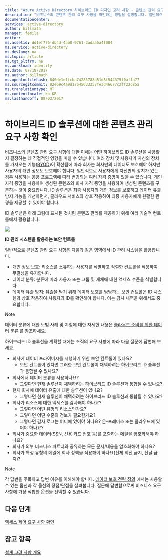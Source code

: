 ```yaml
---
title: "Azure Active Directory 하이브리드 ID 디자인 고려 사항 - 콘텐츠 관리 요구 사항 확인 | Microsoft Docs"
description: "비즈니스의 콘텐츠 관리 요구 사항을 확인하는 방법을 설명합니다. 일반적으로 사용자에게 자신만의 장치가 있는 경우 사용하는 응용 프로그램에 따라 변경되는 여러 자격 증명이 있을 수 있습니다. 개인 자격 증명을 사용하여 생성된 콘텐츠와 회사 자격 증명을 사용하여 생성된 콘텐츠를 구분하는 것이 중요합니다. ID 솔루션은 최종 사용자의 개인 정보를 보호하고 데이터 유출 방지 기능을 개선하면서, 클라우드 서비스와 상호 작용하여 최종 사용자에게 원활한 환경을 제공할 수 있어야 합니다."
documentationcenter: 
services: active-directory
author: billmath
manager: femila
editor: 
ms.assetid: dd1ef776-db4d-4ab8-9761-2adaa5a4f004
ms.service: active-directory
ms.devlang: na
ms.topic: article
ms.tgt_pltfrm: na
ms.workload: identity
ms.date: 07/18/2017
ms.author: billmath
ms.openlocfilehash: 840de1e1fcba74285788d51d8f544375f0affa77
ms.sourcegitcommit: 02e69c4a9d17645633357fe3d46677c2ff22c85a
ms.translationtype: MT
ms.contentlocale: ko-KR
ms.lasthandoff: 08/03/2017
---
```

# <a name="determine-content-management-requirements-for-your-hybrid-identity-solution"></a>하이브리드 ID 솔루션에 대한 콘텐츠 관리 요구 사항 확인
비즈니스의 콘텐츠 관리 요구 사항에 대한 이해는 어떤 하이브리드 ID 솔루션을 사용할지 결정하는 데 직접적인 영향을 미칠 수 있습니다. 여러 장치 및 사용자가 자신의 장치를 가져오는 기능([BYOD](http://aka.ms/byodcg))이 확산됨에 따라 회사는 회사만의 데이터도 보호해야 하지만 사용자의 개인 정보도 보호해야 합니다. 일반적으로 사용자에게 자신만의 장치가 있는 경우 사용하는 응용 프로그램에 따라 변경되는 여러 자격 증명이 있을 수 있습니다. 개인 자격 증명을 사용하여 생성된 콘텐츠와 회사 자격 증명을 사용하여 생성된 콘텐츠를 구분하는 것이 중요합니다. ID 솔루션은 최종 사용자의 개인 정보를 보호하고 데이터 유출 방지 기능을 개선하면서, 클라우드 서비스와 상호 작용하여 최종 사용자에게 원활한 환경을 제공할 수 있어야 합니다. 

ID 솔루션은 아래 그림에 표시된 것처럼 콘텐츠 관리를 제공하기 위해 여러 기술적 컨트롤에서 활용합니다.

![](./media/hybrid-id-design-considerations/securitycontrols.png)

**ID 관리 시스템을 활용하는 보안 컨트롤**

일반적으로 콘텐츠 관리 요구 사항은 다음과 같은 영역에서 ID 관리 시스템을 활용합니다.

* 개인 정보 보호: 리소스를 소유하는 사용자를 식별하고 적절한 컨트롤을 적용하여 무결성을 유지합니다.
* 데이터 분류: 분류에 따라 사용자 또는 그룹 및 개체에 대한 액세스 수준을 식별합니다. 
* 데이터 유출 방지: 유출을 막기 위해 데이터 보호를 담당하는 보안 컨트롤은 ID 시스템과 상호 작용하여 사용자의 ID를 확인해야 합니다. 이는 감사 내역을 위해서도 중요합니다.

> [!NOTE]
> 데이터 분류에 대한 모범 사례 및 지침에 대한 자세한 내용은 [클라우드 준비를 위한 데이터 분류](http://download.microsoft.com/download/0/A/3/0A3BE969-85C5-4DD2-83B6-366AA71D1FE3/Data-Classification-for-Cloud-Readiness.pdf) 를 참조하세요.
> 
> 

하이브리드 ID 솔루션을 계획할 때에는 조직의 요구 사항에 따라 다음 질문에 답변해 보세요.

* 회사에 데이터 프라이버시를 시행하기 위한 보안 컨트롤이 있나요?
  * 보안 컨트롤이 있다면 그러한 보안 컨트롤이 채택하려는 하이브리드 ID 솔루션과 통합될 수 있나요?
* 회사에서 데이터 분류를 사용하나요?
  * 그렇다면 현재 솔루션이 채택하려는 하이브리드 ID 솔루션과 통합될 수 있나요?
* 현재 회사에 데이터 유출에 대한 솔루션이 있나요? 
  * 그렇다면 현재 솔루션이 채택하려는 하이브리드 ID 솔루션과 통합될 수 있나요?
* 회사가 리소스에 대한 액세스를 감사해야 하나요?
  * 그렇다면 어떤 유형의 리소스인가요?
  * 그렇다면 어떤 수준의 정보가 필요한가요?
  * 그렇다면 감사 로그는 어디에 있어야 하나요? 온-프레미스 또는 클라우드에 있어야 하나요?
* 회사가 중요한 데이터(SSN, 신용 카드 번호 등)를 포함하는 메일을 암호화해야 하나요?
* 회사가 외부 비즈니스 파트너와 공유하는 모든 문서/내용을 암호화해야 하나요?
* 회사가 특정 유형의 메일에 회사 정책을 적용해야 하나요(전체 회신 금지, 전달 금지)?

> [!NOTE]
> 각 답변을 주목하고 답변 이유를 이해해야 합니다. [데이터 보호 전략 정의](active-directory-hybrid-identity-design-considerations-data-protection-strategy.md) 에서는 사용할 수 있는 옵션과 각 옵션의 장점/단점을 살펴봅니다.  질문에 답변함으로써 비즈니스 요구 사항에 가장 적합한 옵션을 선택할 수 있습니다.
> 
> 

## <a name="next-steps"></a>다음 단계
[액세스 제어 요구 사항 확인](active-directory-hybrid-identity-design-considerations-accesscontrol-requirements.md)

## <a name="see-also"></a>참고 항목
[설계 고려 사항 개요](active-directory-hybrid-identity-design-considerations-overview.md)

